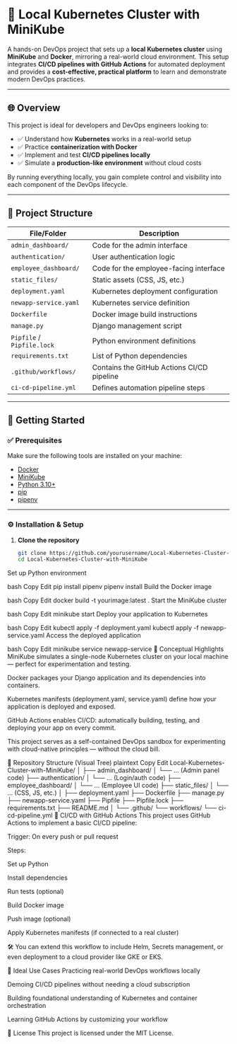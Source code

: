 # 🚀 Local Kubernetes Cluster with MiniKube

A hands-on DevOps project that sets up a **local Kubernetes cluster** using **MiniKube** and **Docker**, mirroring a real-world cloud environment. This setup integrates **CI/CD pipelines with GitHub Actions** for automated deployment and provides a **cost-effective, practical platform** to learn and demonstrate modern DevOps practices.

---

## 🌐 Overview

This project is ideal for developers and DevOps engineers looking to:

- ✅ Understand how **Kubernetes** works in a real-world setup
- ✅ Practice **containerization with Docker**
- ✅ Implement and test **CI/CD pipelines locally**
- ✅ Simulate a **production-like environment** without cloud costs

By running everything locally, you gain complete control and visibility into each component of the DevOps lifecycle.

---

## 🧱 Project Structure

| File/Folder               | Description |
|---------------------------|-------------|
| `admin_dashboard/`        | Code for the admin interface |
| `authentication/`         | User authentication logic |
| `employee_dashboard/`     | Code for the employee-facing interface |
| `static_files/`           | Static assets (CSS, JS, etc.) |
| `deployment.yaml`         | Kubernetes deployment configuration |
| `newapp-service.yaml`     | Kubernetes service definition |
| `Dockerfile`              | Docker image build instructions |
| `manage.py`               | Django management script |
| `Pipfile` / `Pipfile.lock`| Python environment definitions |
| `requirements.txt`        | List of Python dependencies |
| `.github/workflows/`      | Contains the GitHub Actions CI/CD pipeline |
| `ci-cd-pipeline.yml`      | Defines automation pipeline steps |

---

## 🚀 Getting Started

### ✅ Prerequisites

Make sure the following tools are installed on your machine:

- [Docker](https://www.docker.com/)
- [MiniKube](https://minikube.sigs.k8s.io/docs/start/)
- [Python 3.10+](https://www.python.org/downloads/)
- [pip](https://pip.pypa.io/en/stable/installation/)
- [pipenv](https://pipenv.pypa.io/en/latest/)

---

### ⚙️ Installation & Setup

1. **Clone the repository**

   ```bash
   git clone https://github.com/yourusername/Local-Kubernetes-Cluster-with-MiniKube.git
   cd Local-Kubernetes-Cluster-with-MiniKube
Set up Python environment

bash
Copy
Edit
pip install pipenv
pipenv install
Build the Docker image

bash
Copy
Edit
docker build -t yourimage:latest .
Start the MiniKube cluster

bash
Copy
Edit
minikube start
Deploy your application to Kubernetes

bash
Copy
Edit
kubectl apply -f deployment.yaml
kubectl apply -f newapp-service.yaml
Access the deployed application

bash
Copy
Edit
minikube service newapp-service
🧠 Conceptual Highlights
MiniKube simulates a single-node Kubernetes cluster on your local machine — perfect for experimentation and testing.

Docker packages your Django application and its dependencies into containers.

Kubernetes manifests (deployment.yaml, service.yaml) define how your application is deployed and exposed.

GitHub Actions enables CI/CD: automatically building, testing, and deploying your app on every commit.

This project serves as a self-contained DevOps sandbox for experimenting with cloud-native principles — without the cloud bill.

📁 Repository Structure (Visual Tree)
plaintext
Copy
Edit
Local-Kubernetes-Cluster-with-MiniKube/
│
├── admin_dashboard/
│   └── ... (Admin panel code)
├── authentication/
│   └── ... (Login/auth code)
├── employee_dashboard/
│   └── ... (Employee UI code)
├── static_files/
│   └── ... (CSS, JS, etc.)
│
├── deployment.yaml
├── Dockerfile
├── manage.py
├── newapp-service.yaml
├── Pipfile
├── Pipfile.lock
├── requirements.txt
├── README.md
│
└── .github/
    └── workflows/
        └── ci-cd-pipeline.yml
🤖 CI/CD with GitHub Actions
This project uses GitHub Actions to implement a basic CI/CD pipeline:

Trigger: On every push or pull request

Steps:

Set up Python

Install dependencies

Run tests (optional)

Build Docker image

Push image (optional)

Apply Kubernetes manifests (if connected to a real cluster)

🛠️ You can extend this workflow to include Helm, Secrets management, or even deployment to a cloud provider like GKE or EKS.

🧪 Ideal Use Cases
Practicing real-world DevOps workflows locally

Demoing CI/CD pipelines without needing a cloud subscription

Building foundational understanding of Kubernetes and container orchestration

Learning GitHub Actions by customizing your workflow

📄 License
This project is licensed under the MIT License.

